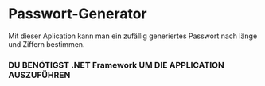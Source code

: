 # Passwort-Generator
Mit dieser Aplication kann man ein zufällig generiertes Passwort nach länge und Ziffern bestimmen.

### DU BENÖTIGST .NET Framework UM DIE APPLICATION AUSZUFÜHREN ###
